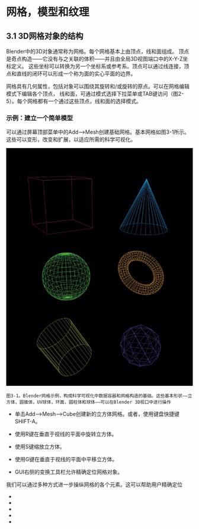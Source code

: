 # 网格，模型和纹理

## 3.1 3D网格对象的结构

Blender中的3D对象通常称为网格。每个网格基本上由顶点，线和面组成。
顶点是奇点构造——它没有与之关联的体积——并且由全局3D视图端口中的X-Y-Z坐标定义。
这些坐标可以转换为另一个坐标系或参考系。顶点可以通过线连接，顶点和直线的闭环可以形成一个称为面的实心平面的边界。

网格具有几何属性，包括对象可以围绕其旋转和/或旋转的原点。可以在网格编辑模式下编辑各个顶点，
线和面，可通过模式选择下拉菜单或TAB键访问（图2-5）。每个网格都有一个通过这些顶点，线和面的选择模式。

### 示例：建立一个简单模型

可以通过屏幕顶部菜单中的Add——>Mesh创建基础网格。基本网格如图3-1所示。这些可以变形，改变和扩展，以适应所需的科学可视化。

![](https://github.com/BlenderCN/blenderTutorial/blob/master/mDrivEngine/3DScientificVisualizationWithBelender/3-1.png?raw=true)

    图3-1。Blender网格示例，构成科学可视化中数据容器和网格构造的基础。这些基本形状——立方体，圆锥体，UV球体，环面，圆柱体和球体——可以在Blender 3D视口中进行操作
    
*   单击Add——>Mesh——>Cube创建新的立方体网格。或者，使用键盘快捷键SHIFT-A。

*   使用R键在垂直于视线的平面中旋转立方体。

*   使用S键缩放立方体。

*   使用G键在垂直于视线的平面中平移立方体。

*   GUI右侧的变换工具栏允许精确定位网格对象。

我们可以通过多种方式进一步操纵网格的各个元素。这可以帮助用户精确定位

*   
*
*
*
*
